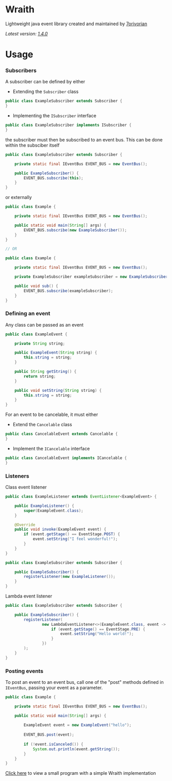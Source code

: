 # Wraith

Lightweight java event library created and maintained by [7orivorian](https://github.com/7orivorian)

_Latest version: [1.4.0](https://github.com/7orivorian/WraithLib/releases/tag/v1.4.0)_

# Usage

### Subscribers

A subscriber can be defined by either

* Extending the `Subscriber` class

```java
public class ExampleSubscriber extends Subscriber {
}
```

* Implementing the `ISubscriber` interface

```java
public class ExampleSubscriber implements ISubscriber {
}
```

the subscriber must then be subscribed to an event bus. This can be done within the subsciber itself

```java
public class ExampleSubscriber extends Subscriber {

    private static final IEventBus EVENT_BUS = new EventBus();

    public ExampleSubscriber() {
        EVENT_BUS.subscribe(this);
    }
}
```

or externally

```java
public class Example {

    private static final IEventBus EVENT_BUS = new EventBus();

    public static void main(String[] args) {
        EVENT_BUS.subscribe(new ExampleSubscriber());
    }
}

// OR

public class Example {

    private static final IEventBus EVENT_BUS = new EventBus();

    private ExampleSubscriber exampleSubscriber = new ExampleSubscriber();

    public void sub() {
        EVENT_BUS.subscribe(exampleSubscriber);
    }
}
```

### Defining an event

Any class can be passed as an event

```java
public class ExampleEvent {

    private String string;

    public ExampleEvent(String string) {
        this.string = string;
    }

    public String getString() {
        return string;
    }

    public void setString(String string) {
        this.string = string;
    }
}
```

For an event to be cancelable, it must either

* Extend the `Cancelable` class

```java
public class CancelableEvent extends Cancelable {
}
```

* Implement the `ICancelable` interface

```java
public class CancelableEvent implements ICancelable {
}
```

### Listeners

Class event listener

```java
public class ExampleListener extends EventListener<ExampleEvent> {

    public ExampleListener() {
        super(ExampleEvent.class);
    }

    @Override
    public void invoke(ExampleEvent event) {
        if (event.getStage() == EventStage.POST) {
            event.setString("I feel wonderful!");
        }
    }
}

public class ExampleSubscriber extends Subscriber {

    public ExampleSubscriber() {
        registerListener(new ExampleListener());
    }
}
```

Lambda event listener

```java
public class ExampleSubscriber extends Subscriber {

    public ExampleSubscriber() {
        registerListener(
                new LambdaEventListener<>(ExampleEvent.class, event -> {
                    if (event.getStage() == EventStage.PRE) {
                        event.setString("Hello world!");
                    }
                })
        );
    }
}
```

### Posting events

To post an event to an event bus, call one of the "post" methods defined in `IEventBus`, passing your event as a parameter.

```java
public class Example {

    private static final IEventBus EVENT_BUS = new EventBus();

    public static void main(String[] args) {
        
        ExampleEvent event = new ExampleEvent("hello");
        
        EVENT_BUS.post(event);
        
        if (!event.isCanceled()) {
            System.out.println(event.getString());
        }
    }
}
```

[Click here](url) to view a small program with a simple Wraith implementation